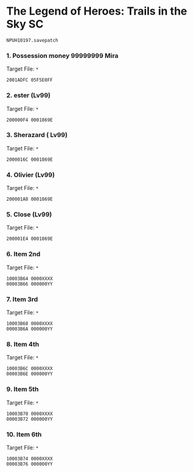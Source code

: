 #  The Legend of Heroes: Trails in the Sky SC

`NPUH10197.savepatch`

### 1. Possession money 99999999 Mira

Target File: `*`

```
2001ADFC 05F5E0FF
```

### 2. ester (Lv99)

Target File: `*`

```
200000F4 0001869E
```

### 3. Sherazard ( Lv99)

Target File: `*`

```
2000016C 0001869E
```

### 4. Olivier (Lv99)

Target File: `*`

```
200001A8 0001869E
```

### 5. Close (Lv99) 

Target File: `*`

```
200001E4 0001869E
```

### 6. Item 2nd

Target File: `*`

```
10003B64 0000XXXX
00003B66 000000YY
```

### 7. Item 3rd

Target File: `*`

```
10003B68 0000XXXX
00003B6A 000000YY
```

### 8. Item 4th

Target File: `*`

```
10003B6C 0000XXXX
00003B6E 000000YY
```

### 9. Item 5th

Target File: `*`

```
10003B70 0000XXXX
00003B72 000000YY
```

### 10. Item 6th

Target File: `*`

```
10003B74 0000XXXX
00003B76 000000YY
```

